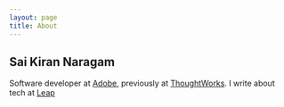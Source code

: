 ```yaml
---
layout: page
title: About
---
```


## Sai Kiran Naragam

Software developer at [Adobe](https://www.adobe.com/), previously at [ThoughtWorks](https://www.thoughtworks.com).
I write about tech at [Leap](https://nsaikiran.github.io/blog)
